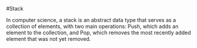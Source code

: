 

#Stack

In computer science, a stack is an abstract data type that serves as a collection of elements, with two main operations: Push, which adds an element to the collection, and Pop, which removes the most recently added element that was not yet removed.